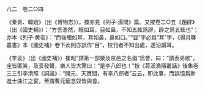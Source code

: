 八二　卷二○四

《秦青、韓娥》（出《博物志》）。按亦見《列子·湯問》篇。又按卷二○五《趙辟》（出《國史補》）：“方吾浩然，眼如耳，目如鼻，不知五絃爲辟，辟之爲五絃也”；亦本《列子·黄帝》：“而後眼如耳，耳如鼻，鼻如口。”“目”字必爲“耳”字，《得月簃叢書》本《國史補》卷下此則亦誤作“目”，校刊者不知出處，遂沿譌耳。

《李衮》（出《國史補》）崔昭“請第一部樂及京邑之名倡”爲會，曰：“請表弟歌”，座皆匿笑，及衮發聲，樂人皆大驚曰：“是李八郎也！”按《苕溪漁隱叢話》後集卷三三引李清照《詞論》：“開元、天寶間，有李八郎者”云云，即此事，而誤憶爲新進士曲江之宴，至謂曹元寵念奴皆與會。